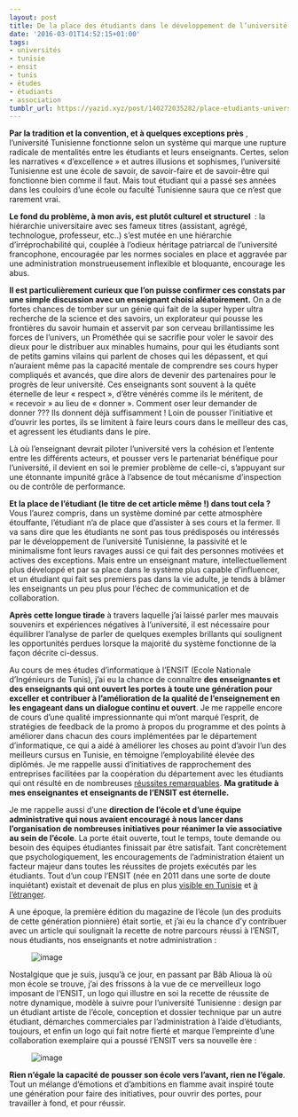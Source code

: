 ```yaml
---
layout: post
title: De la place des étudiants dans le développement de l’université Tunisienne
date: '2016-03-01T14:52:15+01:00'
tags:
- universités
- tunisie
- ensit
- tunis
- études
- étudiants
- association
tumblr_url: https://yazid.xyz/post/140272035282/place-etudiants-universite-tunisienne
---
```

 **Par la tradition et la convention, et à quelques exceptions près** , l’université Tunisienne&nbsp;fonctionne selon un système qui marque une rupture radicale de mentalités entre les étudiants et leurs enseignants. Certes, selon les narratives «&nbsp;d’excellence&nbsp;» et autres illusions et sophismes, l’université Tunisienne est une école de savoir, de savoir-faire et de savoir-être qui fonctionne bien comme il faut. Mais tout étudiant qui a passé ses années dans les couloirs d’une école ou faculté Tunisienne saura que ce n’est que rarement vrai.

**Le fond du problème, à mon avis, est plutôt culturel et structurel&nbsp;** : la hiérarchie universitaire avec ses fameux titres (assistant, agrégé, technologue, professeur, etc..) s’est mutée en une hiérarchie d’irréprochabilité qui, couplée à l’odieux héritage patriarcal de l’université francophone, encouragée par les normes sociales en place et aggravée par une administration monstrueusement inflexible et bloquante, encourage les abus.

**Il est particulièrement curieux que l’on puisse confirmer ces constats par une simple discussion avec un enseignant choisi aléatoirement.** On a de fortes chances de tomber sur un génie qui fait de la super hyper ultra recherche de la science et des savoirs, un explorateur qui pousse les frontières du savoir humain et asservit par son cerveau brillantissime les forces de l’univers, un Prométhée qui se sacrifie pour voler le savoir des dieux pour le distribuer aux minables humains, pour qui les étudiants sont de petits gamins vilains qui parlent de choses qui les dépassent, et qui n’auraient même pas la capacité mentale de comprendre ses cours hyper compliqués et avancés, que dire alors de devenir des partenaires pour le progrès de leur université. Ces enseignants sont souvent à la quête éternelle de leur «&nbsp;respect&nbsp;», d’être vénérés comme ils le méritent, de «&nbsp;recevoir&nbsp;» au lieu de «&nbsp;donner&nbsp;». Comment oser leur demander de donner&nbsp;??? Ils donnent déjà suffisamment&nbsp;! Loin de pousser l’initiative et d’ouvrir les portes, ils se limitent à faire leurs cours dans le meilleur des cas, et agressent les étudiants dans le pire.

Là où l’enseignant devrait piloter l’université vers la cohésion et l’entente entre les différents acteurs, et pousser vers le partenariat bénéfique pour l’université, il devient en soi le premier problème de celle-ci, s’appuyant sur une étonnante impunité grâce à l’absence de tout mécanisme d’inspection ou de contrôle de performance.

**Et la place de l’étudiant (le titre de cet article même&nbsp;!) dans tout cela&nbsp;?** Vous l’aurez compris, dans un système dominé par cette atmosphère étouffante, l’étudiant n’a de place que d’assister à ses cours et la fermer. Il va sans dire que les étudiants ne sont pas tous prédisposés ou intéressés par le développement de l’université Tunisienne, la passivité et le minimalisme font leurs ravages aussi ce qui fait des personnes motivées et actives des exceptions. Mais entre un enseignant mature, intellectuellement plus développé et par sa place dans le système plus capable d’influencer, et un étudiant qui fait ses premiers pas dans la vie adulte, je tends à blâmer les enseignants un peu plus pour l’échec de communication et de collaboration.

**Après cette longue tirade** à travers laquelle j’ai laissé parler mes mauvais souvenirs et expériences négatives à l’université, il est nécessaire pour équilibrer l’analyse de parler de quelques exemples brillants qui soulignent les opportunités perdues lorsque la majorité du système fonctionne de la façon décrite ci-dessus.

Au cours de mes études d’informatique à l’ENSIT (Ecole Nationale d’Ingénieurs de Tunis), j’ai eu la chance de connaître **des enseignantes et des enseignants qui ont ouvert les portes à toute une génération pour exceller et contribuer à l’amélioration de la qualité de l’enseignement en les engageant dans un dialogue continu et ouvert**. Je me rappelle encore de cours d’une qualité impressionnante qui m’ont marqué l’esprit, de stratégies de feedback de la promo à propos du programme et des points à améliorer dans chacun des cours implémentées par le département d’informatique, ce qui a aidé à améliorer les choses au point d’avoir l’un des meilleurs cursus en Tunisie, en témoigne l’employabilité élevée des diplômés. Je me rappelle aussi d’initiatives de rapprochement des entreprises facilitées par la coopération du département avec les étudiants qui ont résulté en de nombreuses [réussites remarquables](https://www.facebook.com/media/set/?set=a.537278206389995.1073741846.296724067112078). **Ma gratitude à mes enseignantes et enseignants de l’ENSIT est éternelle.**

Je me rappelle aussi d’une **direction de l’école et d’une équipe administrative qui nous avaient encouragé à nous lancer dans l’organisation de nombreuses initiatives pour réanimer la vie associative au sein de l’école**. La porte était ouverte, tout le temps, toute demande ou besoin des équipes étudiantes finissait par être satisfait. Tant concrètement que psychologiquement, les encouragements de l’administration étaient un facteur majeur dans toutes les réussites de projets exécutés par les étudiants. Tout d’un coup l’ENSIT (née en 2011 dans une sorte de doute inquiétant) existait et devenait de plus en plus [visible en Tunisie](https://www.facebook.com/forumensitup/videos/539922599449913/) et [à l’étranger](https://www.facebook.com/mvtretour/posts/1557670477794694).

A une époque, la première édition du magazine de l’école (un des produits de cette génération pionnière) était sortie, et j’ai eu la chance d’y contribuer avec un article qui soulignait la recette de notre parcours réussi à l’ENSIT, nous étudiants, nos enseignants et notre administration&nbsp;:

<figure data-orig-width="825" data-orig-height="1169" class="tmblr-full"><img src="https://66.media.tumblr.com/792c43e8c66e03a15e62822a8121ebf1/tumblr_inline_o3d506Alky1sxoy8i_540.png" alt="image" data-orig-width="825" data-orig-height="1169"></figure>

Nostalgique que je suis, jusqu’à ce jour, en passant par Bâb Alioua là où mon école se trouve, j’ai des frissons à la vue de ce merveilleux logo imposant de l’ENSIT, un logo qui illustre en soi la recette de réussite de notre dynamique, modèle à suivre pour l’université Tunisienne&nbsp;: design par un étudiant artiste de l’école, conception et dossier technique par un autre étudiant, démarches commerciales par l’administration à l’aide d’étudiants, toujours, et enfin un logo qui fait notre fierté et marque l’empreinte d’une collaboration exemplaire qui a poussé l’ENSIT vers sa nouvelle ère :

<figure data-orig-width="612" data-orig-height="612" class="tmblr-full"><img src="https://66.media.tumblr.com/ac3eaed754c3badecabb2a469022a3d1/tumblr_inline_o3d50b4ZyH1sxoy8i_540.jpg" alt="image" data-orig-width="612" data-orig-height="612"></figure>

**Rien n’égale la capacité de pousser son école vers l’avant, rien ne l’égale**. Tout un mélange d’émotions et d’ambitions en flamme avait inspiré toute une génération pour faire des initiatives, pour ouvrir des portes, pour travailler à fond, et pour réussir.

